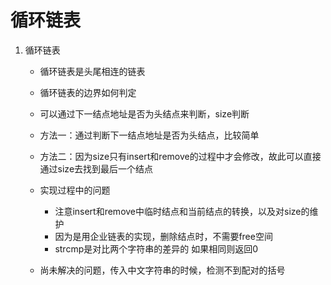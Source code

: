# 循环链表
1. 循环链表
    * 循环链表是头尾相连的链表
    * 循环链表的边界如何判定
    * 可以通过下一结点地址是否为头结点来判断，size判断
    * 方法一：通过判断下一结点地址是否为头结点，比较简单
    * 方法二：因为size只有insert和remove的过程中才会修改，故此可以直接通过size去找到最后一个结点

    * 实现过程中的问题
        * 注意insert和remove中临时结点和当前结点的转换，以及对size的维护
        * 因为是用企业链表的实现，删除结点时，不需要free空间
        * strcmp是对比两个字符串的差异的 如果相同则返回0 
    * 尚未解决的问题，传入中文字符串的时候，检测不到配对的括号